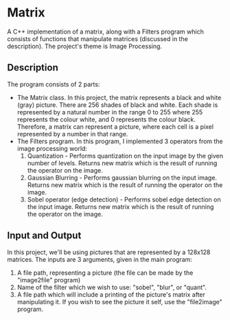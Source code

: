 # Matrix
A C++ implementation of a matrix, along with a Filters program which consists of
functions that manipulate matrices (discussed in the description).
The project's theme is Image Processing.

## Description
The program consists of 2 parts:
* The Matrix class. In this project, the matrix represents a black and white (gray) picture.
There are 256 shades of black and white. Each shade is represented by a natural number in the range 0 to 255 where 255
represents the colour white, and 0 represents the colour black. Therefore, a matrix can represent a picture, 
where each cell is a pixel represented  by a number in that range.
* The Filters program. In this program, I implemented 3 operators from the image processing world:
  1. Quantization - Performs quantization on the input image by the
  given number of levels. Returns new matrix which is
  the result of running the operator on the image.
  2. Gaussian Blurring - Performs gaussian blurring on the input image.
  Returns new matrix which is the result of running the
  operator on the image.
  3. Sobel operator (edge detection) - Performs sobel edge detection on the input image.
  Returns new matrix which is the result of running the
  operator on the image.

## Input and Output
In this project, we'll be using pictures that are represented by a 128x128 matrices.
The inputs are 3 arguments, given in the main program:
1. A file path, representing a picture (the file can be made by the "image2file" program)
2. Name of the filter which we wish to use: "sobel", "blur", or "quant".
3. A file path which will include a printing of the picture's matrix after manipulating it. If you wish to see the picture it self, use the "file2image" program.
